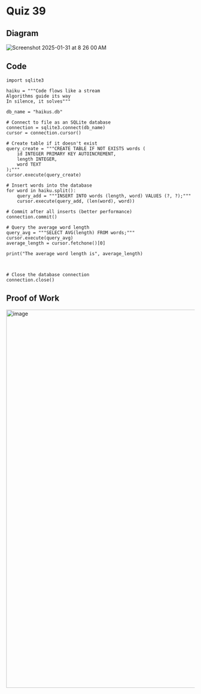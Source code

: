 # Quiz 39

## Diagram

![Screenshot 2025-01-31 at 8 26 00 AM](https://github.com/user-attachments/assets/dfbb4a47-f072-4fcd-8c74-81d441d3d70a)

## Code
```
import sqlite3

haiku = """Code flows like a stream
Algorithms guide its way
In silence, it solves"""

db_name = "haikus.db"

# Connect to file as an SQLite database
connection = sqlite3.connect(db_name)
cursor = connection.cursor()

# Create table if it doesn't exist
query_create = """CREATE TABLE IF NOT EXISTS words (
    id INTEGER PRIMARY KEY AUTOINCREMENT,
    length INTEGER,
    word TEXT
);"""
cursor.execute(query_create)

# Insert words into the database
for word in haiku.split():
    query_add = """INSERT INTO words (length, word) VALUES (?, ?);"""
    cursor.execute(query_add, (len(word), word))

# Commit after all inserts (better performance)
connection.commit()

# Query the average word length
query_avg = """SELECT AVG(length) FROM words;"""
cursor.execute(query_avg)
average_length = cursor.fetchone()[0]

print("The average word length is", average_length)



# Close the database connection
connection.close()
```
## Proof of Work
<img width="1008" alt="image" src="https://github.com/user-attachments/assets/ac522f07-1486-4e37-ba02-975efe100881" />
